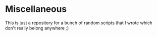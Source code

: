 # Miscellaneous
This is just a repository for a bunch of random scripts that I wrote which don't really belong anywhere ;)

